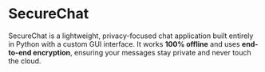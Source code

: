 # SecureChat
SecureChat is a lightweight, privacy-focused chat application built entirely in Python with a custom GUI interface. It works **100% offline** and uses **end-to-end encryption**, ensuring your messages stay private and never touch the cloud.
